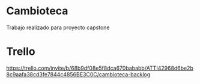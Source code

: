 # Cambioteca
Trabajo realizado para proyecto capstone
# Trello
https://trello.com/invite/b/68b9df08e5f8dca670bababb/ATTI42968d6be2b8c9aafa38cd3fe7844c4856BE3C0C/cambioteca-backlog

